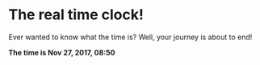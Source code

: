# The real time clock!

Ever wanted to know what the time is? Well, your journey is about to end!

**The time is Nov 27, 2017, 08:50**